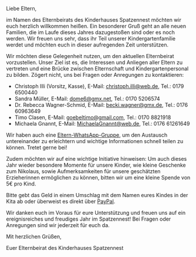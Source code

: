 Liebe Eltern,

im Namen des Elternbeirats des Kinderhauses Spatzennest möchten wir euch herzlich willkommen heißen. Ein besonderer Gruß geht an alle neuen Familien, die im Laufe dieses Jahres dazugestoßen sind oder es noch werden. Wir freuen uns sehr, dass ihr Teil unserer Kindergartenfamilie werdet und möchten euch in dieser aufregenden Zeit unterstützen.

Wir möchten diese Gelegenheit nutzen, um den aktuellen Elternbeirat vorzustellen. Unser Ziel ist es, die Interessen und Anliegen aller Eltern zu vertreten und eine Brücke zwischen Elternschaft und Kindergartenpersonal zu bilden. Zögert nicht, uns bei Fragen oder Anregungen zu kontaktieren:

- Christoph Illi (Vorsitz, Kasse), E-Mail: christoph.illi@web.de, Tel.: 0179 6500440
- Sandra Müller, E-Mail: dome6@gmx.net, Tel.: 0170 5206574
- Dr. Rebecca Wagner-Schmid, E-Mail: becki.wagner@gmx.de, Tel.: 0176 60963649
- Timo Clasen, E-Mail: goebeltimo@gmail.com, Tel.: 0170 8821918
- Michaela Gnannt, E-Mail: MichaelaGnannt@web.de, Tel.: 0176 61261649

Wir haben auch eine [Eltern-WhatsApp-Gruppe](https://deref-gmx.net/mail/client/JV0r6ytuswQ/dereferrer/?redirectUrl=https%3A%2F%2Fchat.whatsapp.com%2FKblZKR7hMHGB600ELkhyPk), um den Austausch untereinander zu erleichtern und wichtige Informationen schnell teilen zu können. Tretet gerne bei!

Zudem möchten wir auf eine wichtige Initiative hinweisen: Um auch dieses Jahr wieder besondere Momente für unsere Kinder, wie kleine Geschenke zum Nikolaus, sowie Aufmerksamkeiten für unsere geschätzten Erzieherinnen ermöglichen zu können, bitten wir um eine kleine Spende von 5€ pro Kind.

Bitte gebt das Geld in einem Umschlag mit dem Namen eures Kindes in der Kita ab oder überweist es direkt über [PayPal](https://deref-gmx.net/mail/client/By-UkddBqEk/dereferrer/?redirectUrl=https%3A%2F%2Fpaypal.me%2Febspatzennest%2F5).

Wir danken euch im Voraus für eure Unterstützung und freuen uns auf ein ereignisreiches und freudiges Jahr im Spatzennest! Bei Fragen oder Anregungen sind wir jederzeit für euch da.

Mit herzlichen Grüßen,

Euer Elternbeirat des Kinderhauses Spatzennest